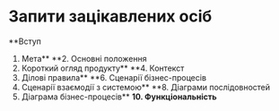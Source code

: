 # Запити зацікавлених осіб

**Вступ
1. Мета**
**2. Основні положення
3. Короткий огляд продукту**
**4. Контекст
5. Ділові правила**
**6. Сценарії бізнес-процесів
7. Сценарії взаємодії з системою**
**8. Діаграми послідовностей
9. Діаграма бізнес-процесів**
**10. Функціональність**




